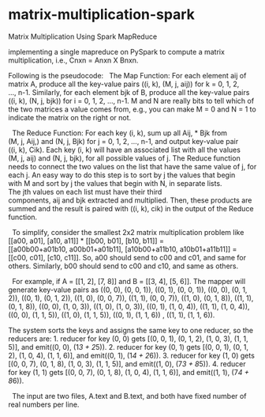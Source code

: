 # matrix-multiplication-spark
 Matrix Multiplication Using Spark MapReduce
 
implementing a single mapreduce on PySpark to compute a matrix multiplication, i.e., Cnxn = Anxn X Bnxn.

Following is the pseudocode:
 
The Map Function: For each element aij of matrix A, produce all the key-value pairs ((i, k), (M, j, aij)) for k = 0, 1, 2, …, n-1. Similarly, for each element bjk of B, produce all the key-value pairs ((i, k), (N, j, bjk)) for i = 0, 1, 2, …, n-1. M and N are really bits to tell which of the two matrices a value comes from, e.g., you can make M = 0 and N = 1 to indicate the matrix on the right or not.


 
The Reduce Function: For each key (i, k), sum up all Aij, * Bjk from (M, j, Aij,) and (N, j, Bjk) for j = 0, 1, 2, …, n-1, and output key-value pair ((i, k), Cik). Each key (i, k) will have an associated list with all the values (M, j, aij) and (N, j, bjk), for all possible values of j. 
The Reduce function needs to connect the two values on the list that have the same value of j, for each j. An easy way to do this step is to sort by j the values that begin with M and sort by j the values that begin with N, in separate lists. 
The jth values on each list must have their third components, aij and bjk extracted and multiplied. 
Then, these products are summed and the result is paired with ((i, k), cik) in the output of the Reduce function.


 
To simplify, consider the smallest 2x2 matrix multiplication problem like [[a00, a01], [a10, a11]] * [[b00, b01], [b10, b11]] = [[a00b00+a01b10, a00b01+a01b11], [a10b00+a11b10, a10b01+a11b11]] = [[c00, c01], [c10, c11]]. So, a00 should send to c00 and c01, and same for others. Similarly, b00 should send to c00 and c10, and same as others.



 
For example, if A = [[1, 2], [7, 8]] and B = [[3, 4], [5, 6]]. 
The mapper will generate key-value pairs as 
((0, 0), (0, 0, 1)), 
((0, 1), (0, 0, 1)), 
((0, 0), (0, 1, 2)), 
((0, 1), (0, 1, 2)), 
((1, 0), (0, 0, 7)), 
((1, 1), (0, 0, 7)), 
((1, 0), (0, 1, 8)), 
((1, 1), (0, 1, 8)), 
((0, 0), (1, 0, 3)), 
((1, 0), (1, 0, 3)), 
((0, 1), (1, 0, 4)), 
((1, 1), (1, 0, 4)), 
((0, 0), (1, 1, 5)), 
((1, 0), (1, 1, 5)), 
((0, 1), (1, 1, 6)) , 
((1, 1), (1, 1, 6)). 

The system sorts the keys and assigns the same key to one reducer, so the reducers are:
	1.	reducer for key (0, 0) gets [(0, 0, 1), (0, 1, 2), (1, 0, 3), (1, 1, 5)], and emit((0, 0), (1*3 + 2*5)).
	2.	reducer for key (0, 1) gets [(0, 0, 1), (0, 1, 2), (1, 0, 4), (1, 1, 6)], and emit((0, 1), (1*4 + 2*6)).
	3.	reducer for key (1, 0) gets [(0, 0, 7), (0, 1, 8), (1, 0, 3), (1, 1, 5)], and emit((1, 0), (7*3 + 8*5)).
	4.	reducer for key (1, 1) gets [(0, 0, 7), (0, 1, 8), (1, 0, 4), (1, 1, 6)], and emit((1, 1), (7*4 + 8*6)).
 
 
The input are two files, A.text and B.text, and both have fixed number of real numbers per line.
